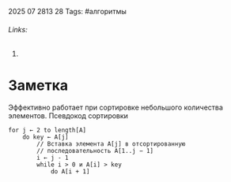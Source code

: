 2025 07 2813 28
Tags: #алгоритмы 
###### Links: 
1) 
# Заметка
Эффективно работает при сортировке небольшого количества элементов.
Псевдокод сортировки
```
for j ← 2 to length[A]
	do key ← A[j]
		// Вставка элемента A[j] в отсортированную
		// последовательность A[1..j − 1]
		i ← j - 1
		while i > 0 и A[i] > key
			do A[i + 1] 

```